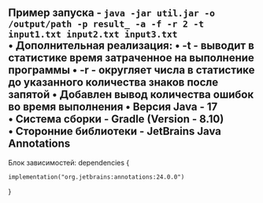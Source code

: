 Пример запуска - ```java -jar util.jar -o /output/path -p result_ -a -f -r 2 -t input1.txt input2.txt input3.txt```\
• Дополнительная реализация: 
    • -t - выводит в статистике время затраченное на выполнение программы
    • -r - округляет числа в статистике до указанного количества знаков после запятой
    • Добавлен вывод  количества ошибок во время выполнения
• Версия Java - 17\
• Система сборки - Gradle (Version - 8.10)\
• Сторонние библиотеки - JetBrains Java Annotations
-
Блок зависимостей:
dependencies {

    implementation("org.jetbrains:annotations:24.0.0")

}
